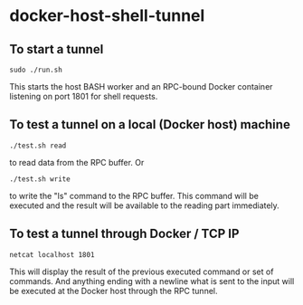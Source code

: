 # docker-host-shell-tunnel

## To start a tunnel
```shell
sudo ./run.sh
```
This starts the host BASH worker and an RPC-bound Docker container listening on port 1801 for shell requests.

## To test a tunnel on a local (Docker host) machine
```shell
./test.sh read
```
to read data from the RPC buffer. 
Or
```shell
./test.sh write
```
to write the "ls" command to the RPC buffer. This command will be executed and the result will be available to the reading part immediately.

## To test a tunnel through Docker / TCP IP
```shell
netcat localhost 1801
```
This will display the result of the previous executed command or set of commands.
And anything ending with a newline what is sent to the input will be executed at the Docker host through the RPC tunnel.

